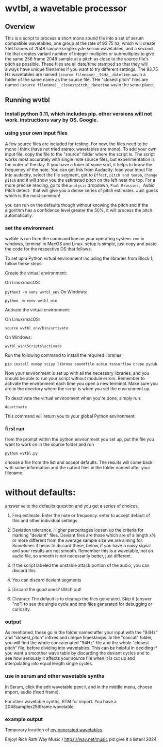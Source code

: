 # wvtbl, a wavetable processor

## Overview
This is a script to process a short mono sound file into a set of serum compatible wavetables, one group at the rate of 93.75 hz, which will create 256 frames of 2048 sample single cycle serum wavetables, and a second file that creates variant number of integer multiples or submultiples to give the same 256 frame 2048 sample at a pitch as close to the source file's pitch as possible.  These files are all date/time stamped so that they will always have unique filenames if you want to try different settings. The 93.75 Hz wavetables are named `(source filename)__94Hz__datetime.wav`in a folder of the same name as the source file. THe "closest pitch" files are named `(source filename)__closestpitch__datetime.wav`in the same place.

## Running wvtbl

### Install python 3.11, which includes pip. other versions will not work.  instructions vary by OS. Google.

### using your own input files
A few source files are included for testing.  For now, the files need to be mono I think (have not tried stereo. wavetables are mono).  To add your own input file, copy the file to the "source" folder where the script is. The script works most accurately with single note source files, but experimentation is the order of the day.  If you have a tuner of some sort, it helps to know the frequency of the note.  You can get this from Audacity: load your input file into audacity, select the file segment, got to `Effect`, `pitch and tempo`, `change pitch` and it will show you the estimated pitch on the left near the top. For a more precise reading, go to the `analysis` dropdown, `Paul Brossier, `Aubio Pitch detect:` that will give you a dense series of pitch estimates. Just guess which is the most common!

you can run on the defaults though without knowing the pitch and if the algorithm has a confidence level greater the 50%, it will process the pitch automatically. 

### set the environment

wvtble is run from the command line on your operating system. `cmd` in windows, terminal in MacOS and Linux.  setup is simple, just copy and paste the code for the respective OS that follows.

To set up a Python virtual environment including the libraries from Block 1, follow these steps:

Create the virtual environment:

On Linux/macOS:

`python3 -m venv wvtbl_env`
On Windows:

`python -m venv wvtbl_win`

Activate the virtual environment:

On Linux/macOS:

`source wvtbl_env/bin/activate`

On Windows:

`wvtbl_win\Scripts\activate`

Run the following command to install the required libraries:

`pip install numpy scipy librosa soundfile aubio tensorflow crepe pydub`

Now your environment is set up with all the necessary libraries, and you should be able to run your script without module errors. Remember to activate the environment each time you open a new terminal. Make sure you are in the directory where the script is when you set the environment up.

To deactivate the virtual environment when you're done, simply run:

`deactivate`

This command will return you to your global Python environment.

### first run
from the prompt within the python environment you set up, put the file you want to work on in the source folder and run 

`python wvtbl.py`

choose a file from the list and accept defaults.  The results will come back with some information and the output files in the folder named after your filename.

# without defaults:

answer `no` to the defaults question and you get a series of choices.

1. Freq estimate. Enter the note or frequency. enter to accept default of this and other individual settings. 

2. Deviation tolerance.  Higher percentages loosen up the criteria for marking "deviant" files. Deviant files are those which are of a length x% or more different from the average sample size we are aiming for.  Sometimes it helps to discard these, below, if you have a noisy signal and your results are not smooth. Remember this is a wavetable, not an audio file, so smooth is not necessarily better, just different.  

3. If the script labeled the unstable attack portion of the audio, you can discard this

4. You can discard deviant segments

5. Discard the good ones? Glitch out!

6. Cleanup: The default is to cleanup the files generated.  Skip it (answer "no") to see the single cycle and tmp files generated for debugging or curiosity.

### output

As mentioned, these go in the folder named after your input with the "94Hz" and "closest_pitch" infixes and unique timestamps.  In the "concat" folder, you will find the whole concatenated "94Hz" file and the whole "closest pitch" file, before dividing into wavetables.  This can be helpful in deciding if you want a smoother wave table by discarding the deviant cycles and to see how seriously it affects your source file when it is cut up and interpolating into equal length single cycles.

### use in serum and other wavetable synths

In Serum, click the edit wavetable pencil, and in the middle menu, choose import, audio (fixed frame).

For other wavetable synths, RTM for import.  You have a 2048samplex256frame wavetable.

### example output

Temporary location of [my generated wavetables](http://digix.manoa.hawaii.edu/rreplay/wavetables/).

Enjoy!
Rich Rath
Way Music / https://way.net/music plz give it a listen!
2024
